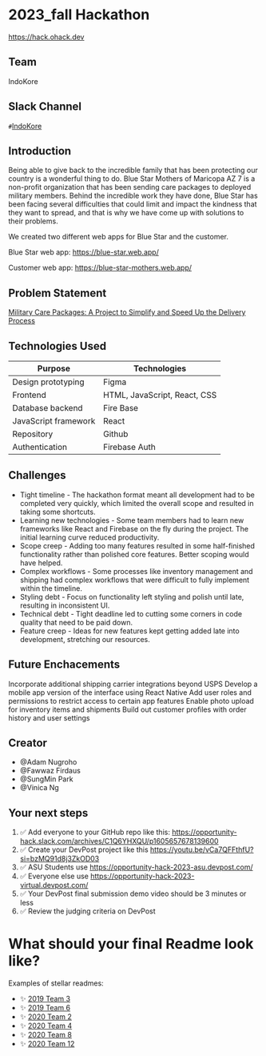 
# 2023_fall Hackathon
https://hack.ohack.dev
## Team
IndoKore

## Slack Channel
`#`[IndoKore](https://opportunity-hack.slack.com/app_redirect?channel=IndoKore)

## Introduction
Being able to give back to the incredible family that has been protecting our country is a wonderful thing to do. Blue Star Mothers of Maricopa AZ 7 is a non-profit organization that has been sending care packages to deployed military members. Behind the incredible work they have done, Blue Star has been facing several difficulties that could limit and impact the kindness that they want to spread, and that is why we have come up with solutions to their problems.

We created two different web apps for Blue Star and the customer. 

Blue Star web app: https://blue-star.web.app/ 

Customer web app: https://blue-star-mothers.web.app/

## Problem Statement
[Military Care Packages: A Project to Simplify and Speed Up the Delivery Process](https://ohack.dev/project/Ng1joCkd2fSiOwAVmEOW)

## Technologies Used
Purpose | Technologies
--- | ---
Design prototyping | Figma
Frontend | HTML, JavaScript, React, CSS
Database backend | Fire Base
JavaScript framework | React
Repository | Github
Authentication | Firebase Auth

## Challenges
- Tight timeline - The hackathon format meant all development had to be completed very quickly, which limited the overall scope and resulted in taking some shortcuts.
- Learning new technologies - Some team members had to learn new frameworks like React and Firebase on the fly during the project. The initial learning curve reduced productivity.
- Scope creep - Adding too many features resulted in some half-finished functionality rather than polished core features. Better scoping would have helped.
- Complex workflows - Some processes like inventory management and shipping had complex workflows that were difficult to fully implement within the timeline.
- Styling debt - Focus on functionality left styling and polish until late, resulting in inconsistent UI.
- Technical debt - Tight deadline led to cutting some corners in code quality that need to be paid down.
- Feature creep - Ideas for new features kept getting added late into development, stretching our resources.

## Future Enchacements
Incorporate additional shipping carrier integrations beyond USPS
Develop a mobile app version of the interface using React Native
Add user roles and permissions to restrict access to certain app features
Enable photo upload for inventory items and shipments
Build out customer profiles with order history and user settings

## Creator
- @Adam Nugroho
- @Fawwaz Firdaus
- @SungMin Park
- @Vinica Ng

## Your next steps
1. ✅ Add everyone to your GitHub repo like this: https://opportunity-hack.slack.com/archives/C1Q6YHXQU/p1605657678139600
2. ✅ Create your DevPost project like this https://youtu.be/vCa7QFFthfU?si=bzMQ91d8j3ZkOD03
3. ✅ ASU Students use https://opportunity-hack-2023-asu.devpost.com/
4. ✅ Everyone else use https://opportunity-hack-2023-virtual.devpost.com/
5. ✅ Your DevPost final submission demo video should be 3 minutes or less
6. ✅ Review the judging criteria on DevPost

# What should your final Readme look like?
Examples of stellar readmes:
- ✨ [2019 Team 3](https://github.com/2019-Arizona-Opportunity-Hack/Team-3)
- ✨ [2019 Team 6](https://github.com/2019-Arizona-Opportunity-Hack/Team-6)
- ✨ [2020 Team 2](https://github.com/2020-opportunity-hack/Team-02)
- ✨ [2020 Team 4](https://github.com/2020-opportunity-hack/Team-04)
- ✨ [2020 Team 8](https://github.com/2020-opportunity-hack/Team-08)
- ✨ [2020 Team 12](https://github.com/2020-opportunity-hack/Team-12)
